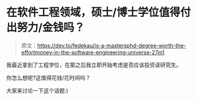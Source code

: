 # 在软件工程领域，硕士/博士学位值得付出努力/金钱吗？

> 原文：<https://dev.to/fedekau/is-a-mastersphd-degree-worth-the-effortmoney-in-the-software-engineering-universe-27m1>

我最近拿到了工程学位，在那之后我立即开始考虑是否应该投资读研究生。

你怎么想呢?这值得花钱/花时间吗？

大家来讨论一下这个话题:)
